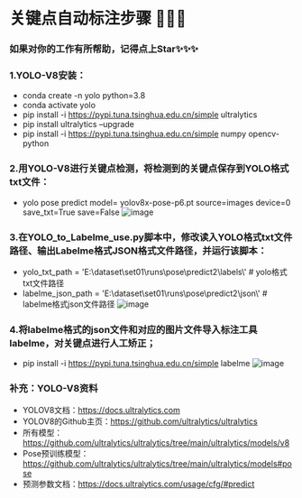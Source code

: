 # 关键点自动标注步骤 👋👋👋
### 如果对你的工作有所帮助，记得点上Star✨✨✨
### 1.YOLO-V8安装：
- conda create -n yolo python=3.8
- conda activate yolo
- pip install -i https://pypi.tuna.tsinghua.edu.cn/simple ultralytics
- pip install ultralytics –upgrade
- pip install -i https://pypi.tuna.tsinghua.edu.cn/simple numpy opencv-python 

### 2.用YOLO-V8进行关键点检测，将检测到的关键点保存到YOLO格式txt文件：
- yolo pose predict model= yolov8x-pose-p6.pt source=images device=0 save_txt=True save=False
![image](https://github.com/T1sweet/-/assets/96241702/5cdc6e5f-0fac-442c-bed2-86a68023ff2e)

### 3.在YOLO_to_Labelme_use.py脚本中，修改读入YOLO格式txt文件路径、输出Labelme格式JSON格式文件路径，并运行该脚本：
- yolo_txt_path = 'E:\\dataset\\set01\\runs\pose\\predict2\\labels\\'    # yolo格式txt文件路径
- labelme_json_path = 'E:\\dataset\\set01\\runs\pose\\predict2\\json\\'  # labelme格式json文件路径
![image](https://github.com/T1sweet/-/assets/96241702/48fe53c5-6e99-464f-8f43-b9073501561c)

### 4.将labelme格式的json文件和对应的图片文件导入标注工具labelme，对关键点进行人工矫正；
- pip install -i https://pypi.tuna.tsinghua.edu.cn/simple labelme
![image](https://github.com/T1sweet/-/assets/96241702/4add8405-81c1-4e61-853d-be975629c262)

### 补充：YOLO-V8资料
- YOLOV8文档：https://docs.ultralytics.com
- YOLOV8的Github主页：https://github.com/ultralytics/ultralytics
- 所有模型：https://github.com/ultralytics/ultralytics/tree/main/ultralytics/models/v8
- Pose预训练模型：https://github.com/ultralytics/ultralytics/tree/main/ultralytics/models#pose
- 预测参数文档：https://docs.ultralytics.com/usage/cfg/#predict

